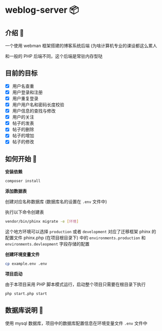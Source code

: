 # weblog-server 📦

## 介绍 📄

一个使用 webman 框架搭建的博客系统后端 (为啥计算机专业的课设都这么累人

和一般的 PHP 后端不同，这个后端是常驻内存型哒

## 目前的目标
- [X] 用户名查重
- [X] 用户登录和注册
- [X] 用户重复登录
- [X] 用户用户名和密码长度校验
- [X] 用户信息的查找与修改
- [X] 用户的关注
- [X] 帖子的发表
- [X] 帖子的删除
- [X] 帖子的增加
- [X] 帖子的修改

## 如何开始 🤔️

**安装依赖**

```bash
composer install 
```

**添加数据表**

创建对应名称数据库 (数据库名的设置在 `.env` 文件中)

执行以下命令创建表
```bash
vendor/bin/phinx migrate -e [环境]
```
这个地方环境可以选择 `production` 或者 `development` 对应了迁移框架 phinx 的配置文件 
phinx.php (在项目根目录下) 中的 `environments.production` 和 `environments.devleopment` 
字段存储的配置

**创建环境变量文件**

```bash
cp example.env .env
```

**项目启动**

由于本项目采用 PHP 脚本模式运行，启动整个项目只需要在根目录下执行 
```bash
php start.php start 
```

## 数据库说明 📔

使用 mysql 数据库，项目中的数据库配置信息在环境变量文件 `.env` 文件中

